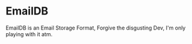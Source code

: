 # EmailDB
EmailDB is an Email Storage Format, Forgive the disgusting Dev, I'm only playing with it atm.
